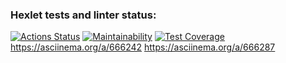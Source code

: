 ### Hexlet tests and linter status:

[![Actions Status](https://github.com/ValeevIR/frontend-project-44/actions/workflows/hexlet-check.yml/badge.svg)](https://github.com/ValeevIR/frontend-project-44/actions)
[![Maintainability](https://api.codeclimate.com/v1/badges/cd0f3cb087c2d0055c83/maintainability)](https://codeclimate.com/github/ValeevIR/frontend-project-44/maintainability)
[![Test Coverage](https://api.codeclimate.com/v1/badges/cd0f3cb087c2d0055c83/test_coverage)](https://codeclimate.com/github/ValeevIR/frontend-project-44/test_coverage)
https://asciinema.org/a/666242
https://asciinema.org/a/666287
